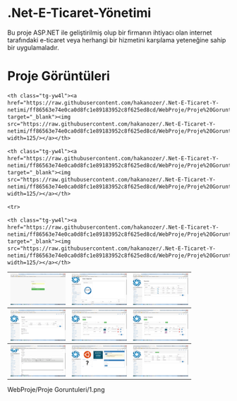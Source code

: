 # .Net-E-Ticaret-Yönetimi
Bu proje ASP.NET ile geliştirilmiş olup bir firmanın ihtiyacı olan internet tarafındaki e-ticaret veya herhangi bir hizmetini karşılama yeteneğine sahip bir uygulamaladır.

# Proje Görüntüleri

<table class="tg">
  <tr>
  
  <th class="tg-yw4l"><a href="https://raw.githubusercontent.com/hakanozer/.Net-E-Ticaret-Y-netimi/ff86563e74e0ca0d8fc1e89183952c8f625ed8cd/WebProje/Proje%20Goruntuleri/1.png" target="_blank"><img src="https://raw.githubusercontent.com/hakanozer/.Net-E-Ticaret-Y-netimi/ff86563e74e0ca0d8fc1e89183952c8f625ed8cd/WebProje/Proje%20Goruntuleri/1.png" width=125/></a></th>
  
    <th class="tg-yw4l"><a href="https://raw.githubusercontent.com/hakanozer/.Net-E-Ticaret-Y-netimi/ff86563e74e0ca0d8fc1e89183952c8f625ed8cd/WebProje/Proje%20Goruntuleri/2.png" target="_blank"><img src="https://raw.githubusercontent.com/hakanozer/.Net-E-Ticaret-Y-netimi/ff86563e74e0ca0d8fc1e89183952c8f625ed8cd/WebProje/Proje%20Goruntuleri/2.png" width=125/></a></th>
   
   <th class="tg-yw4l"><a href="https://raw.githubusercontent.com/hakanozer/.Net-E-Ticaret-Y-netimi/ff86563e74e0ca0d8fc1e89183952c8f625ed8cd/WebProje/Proje%20Goruntuleri/3.png" target="_blank"><img src="https://raw.githubusercontent.com/hakanozer/.Net-E-Ticaret-Y-netimi/ff86563e74e0ca0d8fc1e89183952c8f625ed8cd/WebProje/Proje%20Goruntuleri/3.png" width=125/></a></th>
   
   <th class="tg-yw4l"><a href="https://raw.githubusercontent.com/hakanozer/.Net-E-Ticaret-Y-netimi/ff86563e74e0ca0d8fc1e89183952c8f625ed8cd/WebProje/Proje%20Goruntuleri/4.png" target="_blank"><img src="https://raw.githubusercontent.com/hakanozer/.Net-E-Ticaret-Y-netimi/ff86563e74e0ca0d8fc1e89183952c8f625ed8cd/WebProje/Proje%20Goruntuleri/4.png" width=125/></a></th>
    
  </tr>
  
  <tr>
  
  <th class="tg-yw4l"><a href="https://raw.githubusercontent.com/hakanozer/.Net-E-Ticaret-Y-netimi/ff86563e74e0ca0d8fc1e89183952c8f625ed8cd/WebProje/Proje%20Goruntuleri/5.png" target="_blank"><img src="https://raw.githubusercontent.com/hakanozer/.Net-E-Ticaret-Y-netimi/ff86563e74e0ca0d8fc1e89183952c8f625ed8cd/WebProje/Proje%20Goruntuleri/5.png" width=125/></a></th>
  
    <th class="tg-yw4l"><a href="https://raw.githubusercontent.com/hakanozer/.Net-E-Ticaret-Y-netimi/ff86563e74e0ca0d8fc1e89183952c8f625ed8cd/WebProje/Proje%20Goruntuleri/6.png" target="_blank"><img src="https://raw.githubusercontent.com/hakanozer/.Net-E-Ticaret-Y-netimi/ff86563e74e0ca0d8fc1e89183952c8f625ed8cd/WebProje/Proje%20Goruntuleri/6.png" width=125/></a></th>
   
   <th class="tg-yw4l"><a href="https://raw.githubusercontent.com/hakanozer/.Net-E-Ticaret-Y-netimi/ff86563e74e0ca0d8fc1e89183952c8f625ed8cd/WebProje/Proje%20Goruntuleri/3.png" target="_blank"><img src="https://raw.githubusercontent.com/hakanozer/.Net-E-Ticaret-Y-netimi/ff86563e74e0ca0d8fc1e89183952c8f625ed8cd/WebProje/Proje%20Goruntuleri/7.png" width=125/></a></th>
   
   <th class="tg-yw4l"><a href="https://raw.githubusercontent.com/hakanozer/.Net-E-Ticaret-Y-netimi/ff86563e74e0ca0d8fc1e89183952c8f625ed8cd/WebProje/Proje%20Goruntuleri/4.png" target="_blank"><img src="https://raw.githubusercontent.com/hakanozer/.Net-E-Ticaret-Y-netimi/ff86563e74e0ca0d8fc1e89183952c8f625ed8cd/WebProje/Proje%20Goruntuleri/7.png" width=125/></a></th>
    
  </tr>
  
    <tr>
  
  <th class="tg-yw4l"><a href="https://raw.githubusercontent.com/hakanozer/.Net-E-Ticaret-Y-netimi/ff86563e74e0ca0d8fc1e89183952c8f625ed8cd/WebProje/Proje%20Goruntuleri/8.png" target="_blank"><img src="https://raw.githubusercontent.com/hakanozer/.Net-E-Ticaret-Y-netimi/ff86563e74e0ca0d8fc1e89183952c8f625ed8cd/WebProje/Proje%20Goruntuleri/8.png" width=125/></a></th>
  
    <th class="tg-yw4l"><a href="https://raw.githubusercontent.com/hakanozer/.Net-E-Ticaret-Y-netimi/ff86563e74e0ca0d8fc1e89183952c8f625ed8cd/WebProje/Proje%20Goruntuleri/9.png" target="_blank"><img src="https://raw.githubusercontent.com/hakanozer/.Net-E-Ticaret-Y-netimi/ff86563e74e0ca0d8fc1e89183952c8f625ed8cd/WebProje/Proje%20Goruntuleri/9.png" width=125/></a></th>
   
   <th class="tg-yw4l"><a href="https://raw.githubusercontent.com/hakanozer/.Net-E-Ticaret-Y-netimi/ff86563e74e0ca0d8fc1e89183952c8f625ed8cd/WebProje/Proje%20Goruntuleri/10.png" target="_blank"><img src="https://raw.githubusercontent.com/hakanozer/.Net-E-Ticaret-Y-netimi/ff86563e74e0ca0d8fc1e89183952c8f625ed8cd/WebProje/Proje%20Goruntuleri/10.png" width=125/></a></th>
   
   <th class="tg-yw4l"><a href="https://raw.githubusercontent.com/hakanozer/.Net-E-Ticaret-Y-netimi/ff86563e74e0ca0d8fc1e89183952c8f625ed8cd/WebProje/Proje%20Goruntuleri/11.png" target="_blank"><img src="https://raw.githubusercontent.com/hakanozer/.Net-E-Ticaret-Y-netimi/ff86563e74e0ca0d8fc1e89183952c8f625ed8cd/WebProje/Proje%20Goruntuleri/11.png" width=125/></a></th>
    
  </tr>
  
  
</table>



WebProje/Proje Goruntuleri/1.png
